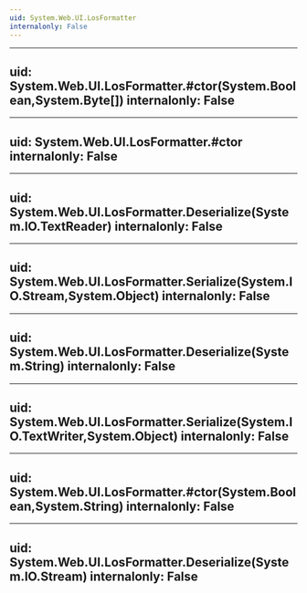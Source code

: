 ```yaml
---
uid: System.Web.UI.LosFormatter
internalonly: False
---
```


---
uid: System.Web.UI.LosFormatter.#ctor(System.Boolean,System.Byte[])
internalonly: False
---

---
uid: System.Web.UI.LosFormatter.#ctor
internalonly: False
---

---
uid: System.Web.UI.LosFormatter.Deserialize(System.IO.TextReader)
internalonly: False
---

---
uid: System.Web.UI.LosFormatter.Serialize(System.IO.Stream,System.Object)
internalonly: False
---

---
uid: System.Web.UI.LosFormatter.Deserialize(System.String)
internalonly: False
---

---
uid: System.Web.UI.LosFormatter.Serialize(System.IO.TextWriter,System.Object)
internalonly: False
---

---
uid: System.Web.UI.LosFormatter.#ctor(System.Boolean,System.String)
internalonly: False
---

---
uid: System.Web.UI.LosFormatter.Deserialize(System.IO.Stream)
internalonly: False
---
